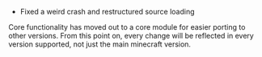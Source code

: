 
- Fixed a weird crash and restructured source loading 

Core functionality has moved out to a core module for easier porting to other versions.
From this point on, every change will be reflected in every version supported, not just the main
minecraft version.
